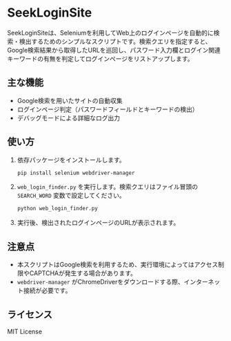 # SeekLoginSite

SeekLoginSiteは、Seleniumを利用してWeb上のログインページを自動的に検索・検出するためのシンプルなスクリプトです。検索クエリを指定すると、Google検索結果から取得したURLを巡回し、パスワード入力欄とログイン関連キーワードの有無を判定してログインページをリストアップします。

## 主な機能

- Google検索を用いたサイトの自動収集
- ログインページ判定（パスワードフィールドとキーワードの検出）
- デバッグモードによる詳細なログ出力

## 使い方

1. 依存パッケージをインストールします。
   ```bash
   pip install selenium webdriver-manager
   ```

2. `web_login_finder.py` を実行します。検索クエリはファイル冒頭の `SEARCH_WORD` 変数で設定してください。
   ```bash
   python web_login_finder.py
   ```

3. 実行後、検出されたログインページのURLが表示されます。

## 注意点

- 本スクリプトはGoogle検索を利用するため、実行環境によってはアクセス制限やCAPTCHAが発生する場合があります。
- `webdriver-manager` がChromeDriverをダウンロードする際、インターネット接続が必要です。

## ライセンス

MIT License
